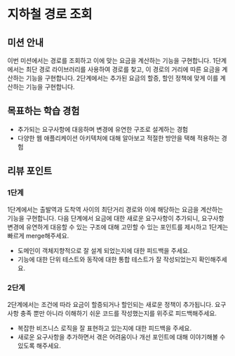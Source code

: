 # 지하철 경로 조회

## 미션 안내
이번 미션에서는 경로를 조회하고 이에 맞는 요금을 계산하는 기능을 구현합니다. 1단계에서는 최단 경로 라이브러리를 사용하여 경로를 찾고, 이 경로의 거리에 따른 요금을 계산하는 기능을 구현합니다. 2단계에서는 추가된 요금의 할증, 할인 정책에 맞게 이를 계산하는 기능을 구현합니다.

## 목표하는 학습 경험
- 추가되는 요구사항에 대응하며 변경에 유연한 구조로 설계하는 경험
- 다양한 웹 애플리케이션 아키텍처에 대해 알아보고 적절한 방안을 택해 적용하는 경험

## 리뷰 포인트
### 1단계
1단계에서는 출발역과 도착역 사이의 최단거리 경로와 이에 해당하는 요금을 계산하는 기능을 구현합니다. 다음 단계에서 요금에 대한 새로운 요구사항이 추가되니, 요구사항 변경에 유연하게 대응할 수 있는 구조에 대해 고민할 수 있는 포인트를 제시하고 1단계는 빠르게 merge해주세요.
- 도메인이 객체지향적으로 잘 설계 되었는지에 대한 피드백을 주세요.
- 기능에 대한 단위 테스트와 동작에 대한 통합 테스트가 잘 작성되었는지 확인해주세요. 

### 2단계
2단계에서는 조건에 따라 요금이 할증되거나 할인되는 새로운 정책이 추가됩니다. 요구사항 충족 뿐만 아니라 이해하기 쉬운 코드를 작성했는지를 위주로 피드백해주세요.  
- 복잡한 비즈니스 로직을 잘 표현하고 있는지에 대한 피드백을 주세요.
- 새로운 요구사항을 추가하면서 겪은 어려움이나 개선 포인트에 대해 이야기해볼 수 있도록 해주세요.
